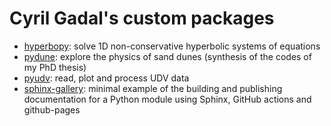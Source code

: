# Cyril Gadal's custom packages

- [hyperbopy](https://github.com/cgadal-pythonpackages/hyperbopy): solve 1D non-conservative hyperbolic systems of equations
- [pydune](https://github.com/cgadal-pythonpackages/pydune): explore the physics of sand dunes (synthesis of the codes of my PhD thesis) 
- [pyudv](https://github.com/cgadal-pythonpackages/pyudv): read, plot and process UDV data
- [sphinx-gallery](https://github.com/cgadal-pythonpackages/sphinx-gallery-test): minimal example of the building and publishing documentation for a Python module using Sphinx, GitHub actions and github-pages
